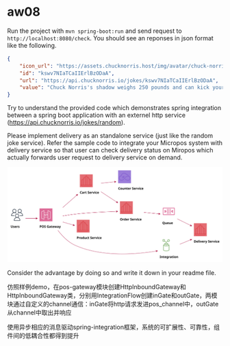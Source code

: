 # aw08

Run the project with `mvn spring-boot:run` and send request to `http://localhost:8080/check`. You should see an reponses in json format like the following.

```json
{
    "icon_url": "https://assets.chucknorris.host/img/avatar/chuck-norris.png",
    "id": "kswv7NIaTCaIIErlBzODaA",
    "url": "https://api.chucknorris.io/jokes/kswv7NIaTCaIIErlBzODaA",
    "value": "Chuck Norris's shadow weighs 250 pounds and can kick your ass ."
}
```

Try to understand the provided code which demonstrates spring integration between a spring boot application with an externel http service (https://api.chucknorris.io/jokes/random).

Please implement delivery as an standalone service (just like the random joke service). Refer the sample code to integrate your Micropos system with delivery service so that user can check delivery status on Miropos which actually forwards user request to delivery service on demand.

![](Micropos.svg)

Consider the advantage by doing so and write it down in your readme file.



仿照样例demo，在pos-gateway模块创建HttpInboundGateway和HttpInboundGateway类，分别用IntegrationFlow创建inGate和outGate，两模块通过自定义的channel通信：inGate将http请求发进pos_channel中，outGate从channel中取出并响应

使用异步相应的消息驱动spring-integration框架，系统的可扩展性、可靠性，组件间的低耦合性都得到提升